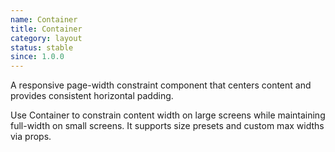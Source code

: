 ```yaml
---
name: Container
title: Container
category: layout
status: stable
since: 1.0.0
---
```


A responsive page-width constraint component that centers content and provides consistent horizontal padding.

Use Container to constrain content width on large screens while maintaining full-width on small screens. It supports size presets and custom max widths via props.
